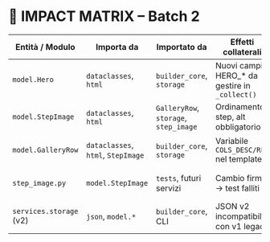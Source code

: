 # 🔄 IMPACT MATRIX – Batch 2

| Entità / Modulo | Importa da | Importato da | Effetti collaterali | Precauzione |
|-----------------|-----------|--------------|---------------------|-------------|
| `model.Hero` | `dataclasses`, `html` | `builder_core`, `storage` | Nuovi campi HERO_* da gestire in `_collect()` | Aggiornare `_collect()` e test |
| `model.StepImage` | `dataclasses`, `html` | `GalleryRow`, `storage`, `step_image` | Ordinamento step, alt obbligatorio | Funzioni helper in step_image.py |
| `model.GalleryRow` | `dataclasses`, `html`, `StepImage` | `builder_core`, `storage` | Variabile `COLS_DESC/REC` nel template | Salvare `COLS_xxx` in stato |
| `step_image.py` | `model.StepImage` | `tests`, futuri servizi | Cambio firma -> test falliti | Versionare funzioni helper |
| `services.storage` (v2) | `json`, `model.*` | `builder_core`, CLI | JSON v2 incompatibile con v1 legacy | Gestire `"version"` e migrazione |

